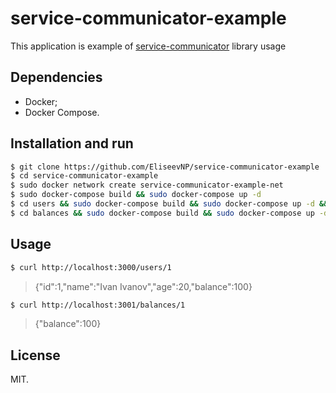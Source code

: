 # service-communicator-example

This application is example of [service-communicator](https://www.npmjs.com/package/serivce-communicator) library usage

## Dependencies

- Docker;
- Docker Compose.

## Installation and run

```sh
$ git clone https://github.com/EliseevNP/service-communicator-example
$ cd service-communicator-example
$ sudo docker network create service-communicator-example-net
$ sudo docker-compose build && sudo docker-compose up -d
$ cd users && sudo docker-compose build && sudo docker-compose up -d && cd ..
$ cd balances && sudo docker-compose build && sudo docker-compose up -d && cd ..
```

## Usage

```sh
$ curl http://localhost:3000/users/1
```

> {"id":1,"name":"Ivan Ivanov","age":20,"balance":100}

```sh
$ curl http://localhost:3001/balances/1
```

> {"balance":100}

## License

MIT.